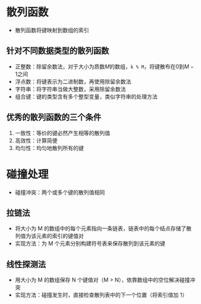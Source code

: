 # 散列函数

- 散列函数将键映射到数组的索引

## 针对不同数据类型的散列函数

- 正整数：除留余数法，对于大小为质数$M$的数组，`k % M`，将键散布在$0$到$M-1$之间
- 浮点数：将键表示为二进制数，再使用除留余数法
- 字符串：将字符串当做大整数，采用除留余数法
- 组合键：键的类型含有多个整型变量，类似字符串的处理方法

## 优秀的散列函数的三个条件

1. 一致性：等价的键必然产生相等的散列值
2. 高效性：计算简便
3. 均匀性：均匀地散列所有的键

# 碰撞处理

- 碰撞冲突：两个或多个键的散列值相同

## 拉链法

- 将大小为 M 的数组中的每个元素指向一条链表，链表中的每个结点存储了散列值为该元素的索引的键值对
- 实现方法：为 M 个元素分别构建符号表来保存散列到该元素的键

## 线性探测法

- 用大小为 M 的数组保存 N 个键值对（M > N），依靠数组中的空位解决碰撞冲突
- 实现方法：碰撞发生时，直接检查散列表中的下一个位置（将索引值加 1）





















